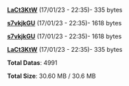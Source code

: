 [**LaCt3KtW**](/data/LaCt3KtW.txt) (17/01/23 - 22:35)- 335 bytes

[**s7vkjkGU**](/data/s7vkjkGU.txt) (17/01/23 - 22:35)- 1618 bytes

[**s7vkjkGU**](/data/s7vkjkGU.txt) (17/01/23 - 22:35)- 1618 bytes

[**LaCt3KtW**](/data/LaCt3KtW.txt) (17/01/23 - 22:35)- 335 bytes

**Total Datas**: 4991

**Total Size**: 30.60 MB / 30.6 MB